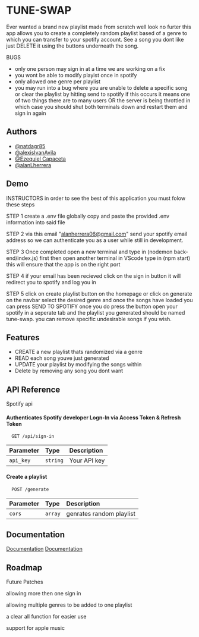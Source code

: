 
# TUNE-SWAP

Ever wanted a brand new playlist made from scratch well look no furter this app allows you to create a completely random playlist based of a genre to which you can transfer to your spotify account. See a song you dont like just DELETE it using the buttons underneath the song. 


BUGS
- only one person may sign in at a time we are working on a fix
- you wont be able to modify playist once in spotify
- only allowed one genre per playlist
- you may run into a bug where you are unable to delete a specific song or clear the playlist by hitting send to spotify if this occurs it means one of two things there are to many users OR the server is being throttled in which case you should shut both terminals down and restart them and sign in again










## Authors
- [@natdagr85](https://github.com/natdagr85)
- [@alexisIvanAvila](https://github.com/alexisIvanAvila)
- [@Ezequiel Capaceta](https://github.com/ezequiel-capaceta)
- [@alanLherrera](https://github.com/alanLherrera)


## Demo
INSTRUCTORS
in order to see the best of this application you must folow these steps

STEP 1
create a .env file globally
copy and paste the provided .env information into said file

STEP 2
via this email "alanherrera06@gmail.com" send your spotify email address so we can authenticate you as a user while still in development.

STEP 3
Once completed open a new terminal and type in 
(nodemon back-end/index.js) first then open another terminal in VScode type in 
(npm start) this will ensure that the app is on the right port

STEP 4
if your email has been recieved click on the sign in button it will redirect you to spotify and log you in 

STEP 5
click on create playlist button on the homepage or click on generate on the navbar
select the desired genre and once the songs have loaded you can press SEND TO SPOTIFY once you do press the button open your spotify in a seperate tab and the playlist you generated should be named tune-swap. you can remove specific undesirable songs if you wish.



## Features

- CREATE a new playlist thats randomized via a genre
- READ each song youve just generated
- UPDATE your playlist by modifying the songs within
- Delete by removing any song you dont want



## API Reference
Spotify api
#### Authenticates Spotify developer Logn-In via Access Token & Refresh Token

```http
  GET /api/sign-in
```

| Parameter | Type     | Description                |
| :-------- | :------- | :------------------------- |
| `api_key` | `string` |  Your API key |

#### Create a playlist

```http
  POST /generate
```

| Parameter | Type     | Description                       |
| :-------- | :------- | :-------------------------------- |
| `cors`      | `array` |  genrates random playlist|






## Documentation

[Documentation](https://github.com/thelinmichael/spotify-web-api-node)
[Documentation](https://developer.spotify.com/documentation/web-api/tutorials/getting-started)



## Roadmap

Future Patches

allowing more then one sign in 

allowing multiple genres to be added to one playlist

a clear all function for easier use

support for apple music


